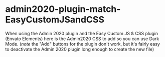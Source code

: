 # admin2020-plugin-match-EasyCustomJSandCSS
When using the Admin 2020 plugin and the Easy Custom JS &amp; CSS plugin (Envato Elements) here is the Admin2020 CSS to add so you can use Dark Mode. (*note* the "Add" buttons for the plugin don't work, but it's fairly easy to deactivate the Admin 2020 plugin long enough to create the new file)
